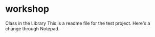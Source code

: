 # workshop
Class in the Library
This is a readme file for the test project.
Here's a change through Notepad.
